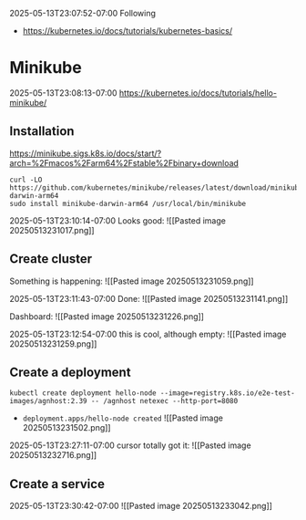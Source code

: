 
2025-05-13T23:07:52-07:00
Following
- https://kubernetes.io/docs/tutorials/kubernetes-basics/


# Minikube
2025-05-13T23:08:13-07:00
https://kubernetes.io/docs/tutorials/hello-minikube/

## Installation
https://minikube.sigs.k8s.io/docs/start/?arch=%2Fmacos%2Farm64%2Fstable%2Fbinary+download

```
curl -LO https://github.com/kubernetes/minikube/releases/latest/download/minikube-darwin-arm64
sudo install minikube-darwin-arm64 /usr/local/bin/minikube

```


2025-05-13T23:10:14-07:00
Looks good:
![[Pasted image 20250513231017.png]]

## Create cluster
Something is happening:
![[Pasted image 20250513231059.png]]

2025-05-13T23:11:43-07:00
Done:
![[Pasted image 20250513231141.png]]


Dashboard:
![[Pasted image 20250513231226.png]]

2025-05-13T23:12:54-07:00
this is cool, although empty:
![[Pasted image 20250513231259.png]]



## Create a deployment

```
kubectl create deployment hello-node --image=registry.k8s.io/e2e-test-images/agnhost:2.39 -- /agnhost netexec --http-port=8080
```

- `deployment.apps/hello-node created`
![[Pasted image 20250513231502.png]]

2025-05-13T23:27:11-07:00
cursor totally got it:
![[Pasted image 20250513232716.png]]

## Create a service
2025-05-13T23:30:42-07:00
![[Pasted image 20250513233042.png]]



